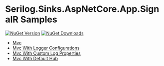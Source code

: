 
# Serilog.Sinks.AspNetCore.App.SignalR Samples

[![NuGet Version](https://img.shields.io/nuget/v/Serilog.Sinks.AspNetCore.App.SignalR.svg)](https://www.nuget.org/packages/Serilog.Sinks.AspNetCore.App.SignalR/) [![NuGet Downloads](https://img.shields.io/nuget/dt/Serilog.Sinks.AspNetCore.App.SignalR.svg)](https://www.nuget.org/packages/Serilog.Sinks.AspNetCore.App.SignalR/) 

- [Mvc](./Mvc)
- [Mvc With Logger Configurations](./MvcLoggerConfiguration/)
- [Mvc With Custom Log Properties](./MvcWithCustomLogProperties/)
- [Mvc With Default Hub](./MvcWithDefaultHub/)